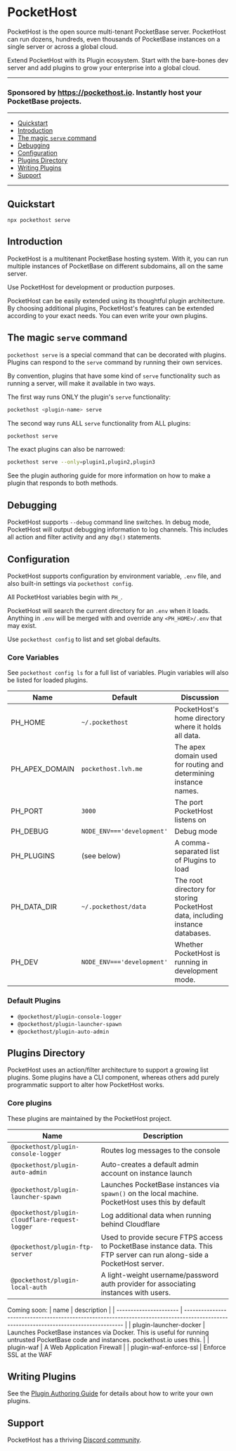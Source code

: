 # PocketHost

PocketHost is the open source multi-tenant PocketBase server. PocketHost can run dozens, hundreds, even thousands of PocketBase instances on a single server or across a global cloud.

Extend PocketHost with its Plugin ecosystem. Start with the bare-bones dev server and add plugins to grow your enterprise into a global cloud.

---

### Sponsored by https://pockethost.io. Instantly host your PocketBase projects.

---

<!-- @import "[TOC]" {cmd="toc" depthFrom=2 depthTo=2 orderedList=false} -->

<!-- code_chunk_output -->

- [Quickstart](#quickstart)
- [Introduction](#introduction)
- [The magic `serve` command](#the-magic-serve-command)
- [Debugging](#debugging)
- [Configuration](#configuration)
- [Plugins Directory](#plugins-directory)
- [Writing Plugins](#writing-plugins)
- [Support](#support)

<!-- /code_chunk_output -->

---

## Quickstart

```
npx pockethost serve
```

## Introduction

PocketHost is a multitenant PocketBase hosting system. With it, you can run multiple instances of PocketBase on different subdomains, all on the same server.

Use PocketHost for development or production purposes.

PocketHost can be easily extended using its thoughtful plugin architecture. By choosing additional plugins, PocketHost's features can be extended according to your exact needs. You can even write your own plugins.

## The magic `serve` command

`pockethost serve` is a special command that can be decorated with plugins. Plugins can respond to the `serve` command by running their own services.

By convention, plugins that have some kind of `serve` functionality such as running a server, will make it available in two ways.

The first way runs ONLY the plugin's `serve` functionality:

```bash
pockethost <plugin-name> serve
```

The second way runs ALL `serve` functionality from ALL plugins:

```bash
pockethost serve
```

The exact plugins can also be narrowed:

```bash
pockethost serve --only=plugin1,plugin2,plugin3
```

See the plugin authoring guide for more information on how to make a plugin that responds to both methods.

## Debugging

PocketHost supports `--debug` command line switches. In debug mode, PocketHost will output debugging information to log channels. This includes all action and filter activity and any `dbg()` statements.

## Configuration

PocketHost supports configuration by environment variable, `.env` file, and also built-in settings via `pockethost config`.

All PocketHost variables begin with `PH_`.

PocketHost will search the current directory for an `.env` when it loads. Anything in `.env` will be merged with and override any `<PH_HOME>/.env` that may exist.

Use `pockethost config` to list and set global defaults.

### Core Variables

See `pockethost config ls` for a full list of variables. Plugin variables will also be listed for loaded plugins.

| Name           | Default                    | Discussion                                                                    |
| -------------- | -------------------------- | ----------------------------------------------------------------------------- |
| PH_HOME        | `~/.pockethost`            | PocketHost's home directory where it holds all data.                          |
| PH_APEX_DOMAIN | `pockethost.lvh.me`        | The apex domain used for routing and determining instance names.              |
| PH_PORT        | `3000`                     | The port PocketHost listens on                                                |
| PH_DEBUG       | `NODE_ENV==='development'` | Debug mode                                                                    |
| PH_PLUGINS     | (see below)                | A comma-separated list of Plugins to load                                     |
| PH_DATA_DIR    | `~/.pockethost/data`       | The root directory for storing PocketHost data, including instance databases. |
| PH_DEV         | `NODE_ENV==='development'` | Whether PocketHost is running in development mode.                            |

### Default Plugins

- `@pockethost/plugin-console-logger`
- `@pockethost/plugin-launcher-spawn`
- `@pockethost/plugin-auto-admin`

## Plugins Directory

PocketHost uses an action/filter architecture to support a growing list plugins. Some plugins have a CLI component, whereas others add purely programmatic support to alter how PocketHost works.

### Core plugins

These plugins are maintained by the PocketHost project.

| Name                                           | Description                                                                                                             |
| ---------------------------------------------- | ----------------------------------------------------------------------------------------------------------------------- |
| `@pockethost/plugin-console-logger`            | Routes log messages to the console                                                                                      |
| `@pockethost/plugin-auto-admin`                | Auto-creates a default admin account on instance launch                                                                 |
| `@pockethost/plugin-launcher-spawn`            | Launches PocketBase instances via `spawn()` on the local machine. PocketHost uses this by default                       |
| `@pockethost/plugin-cloudflare-request-logger` | Log additional data when running behind Cloudflare                                                                      |
| `@pockethost/plugin-ftp-server`                | Used to provide secure FTPS access to PocketBase instance data. This FTP server can run along-side a PocketHost server. |
| `@pockethost/plugin-local-auth`                | A light-weight username/password auth provider for associating instances with users.                                    |

Coming soon:
| name | description |
| ---------------------- | -------------------------------------------------------------------------------------------------------------------------------------- |
| plugin-launcher-docker | Launches PocketBase instances via Docker. This is useful for running untrusted PocketBase code and instances. pockethost.io uses this. |
| plugin-waf | A Web Application Firewall |
| plugin-waf-enforce-ssl | Enforce SSL at the WAF

## Writing Plugins

See the [Plugin Authoring Guide](https://github.com/pockethost/pockethost/blob/master/packages/pockethost/plugin-guide.md) for details about how to write your own plugins.

## Support

PocketHost has a thriving [Discord community](https://discord.gg/nVTxCMEcGT).
